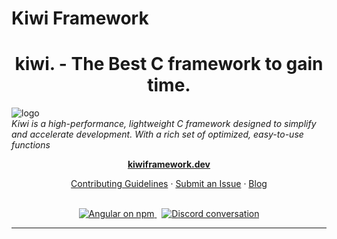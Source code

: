 # Kiwi Framework
<h1 align="center">kiwi. - The Best C framework to gain time.</h1>

<p align="center">

![logo](https://github.com/user-attachments/assets/a2b6186a-28d6-4700-94ab-b7c4712f6dde)
  <br>
  <em>Kiwi is a high-performance, lightweight C framework designed to simplify and accelerate development. With a rich set of optimized, easy-to-use functions
    </em>
  <br>
</p>

<p align="center">
  <a href="https://kiwiframework.dev/"><strong>kiwiframework.dev</strong></a>
  <br>
</p>

<p align="center">
  <a href="CONTRIBUTING.md">Contributing Guidelines</a>
  ·
  <a href="https://github.com/angular/angular/issues">Submit an Issue</a>
  ·
  <a href="https://blog.angular.dev/">Blog</a>
  <br>
  <br>
</p>

<p align="center">
  <a href="https://www.npmjs.com/@angular/core">
    <img src="https://img.shields.io/npm/v/@angular/core.svg?logo=npm&logoColor=fff&label=NPM+package&color=limegreen" alt="Angular on npm" />
  </a>&nbsp;
  <a href="https://discord.gg/angular">
    <img src="https://img.shields.io/discord/463752820026376202.svg?logo=discord&logoColor=fff&label=Discord&color=7389d8" alt="Discord conversation" />
  </a>
</p>

<hr>
